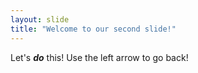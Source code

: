 ```yaml
---
layout: slide
title: "Welcome to our second slide!"
---
```

Let's _**do**_ this!
Use the left arrow to go back!
